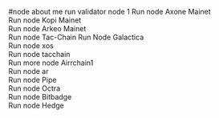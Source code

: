 #node about me
run validator node 1 
Run node Axone Mainet  
Run node Kopi Mainet    
Run node Arkeo Mainet      
Run node Tac-Chain
Run Node Galactica     
Run node xos           
Run node tacchain        
Run more node Airrchain1      
Run node ar    
Run node Pipe    
Run node Octra    
Run node Bitbadge  
Run node Hedge  
    
 
